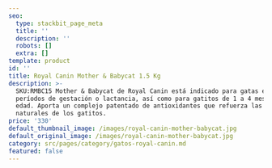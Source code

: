 ```yaml
---
seo:
  type: stackbit_page_meta
  title: ''
  description: ''
  robots: []
  extra: []
template: product
id: ''
title: Royal Canin Mother & Babycat 1.5 Kg
description: >-
  SKU:RMBC15 Mother & Babycat de Royal Canin está indicado para gatas en
  períodos de gestación o lactancia, así como para gatitos de 1 a 4 meses de
  edad. Aporta un complejo patentado de antioxidantes que refuerza las defensas
  naturales de los gatitos.
price: '330'
default_thumbnail_image: /images/royal-canin-mother-babycat.jpg
default_original_image: /images/royal-canin-mother-babycat.jpg
category: src/pages/category/gatos-royal-canin.md
featured: false
---
```

